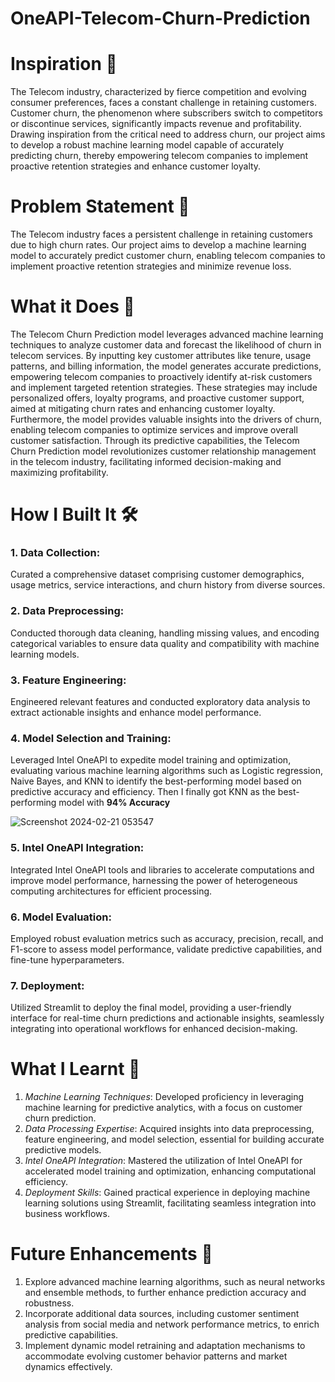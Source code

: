 # OneAPI-Telecom-Churn-Prediction
# Inspiration 🌟
The Telecom industry, characterized by fierce competition and evolving consumer preferences, faces a constant challenge in retaining customers. Customer churn, the phenomenon where subscribers switch to competitors or discontinue services, significantly impacts revenue and profitability. Drawing inspiration from the critical need to address churn, our project aims to develop a robust machine learning model capable of accurately predicting churn, thereby empowering telecom companies to implement proactive retention strategies and enhance customer loyalty.
# Problem Statement 🎯
The Telecom industry faces a persistent challenge in retaining customers due to high churn rates. Our project aims to develop a machine learning model to accurately predict customer churn, enabling telecom companies to implement proactive retention strategies and minimize revenue loss.
# What it Does 🚀
The Telecom Churn Prediction model leverages advanced machine learning techniques to analyze customer data and forecast the likelihood of churn in telecom services. By inputting key customer attributes like tenure, usage patterns, and billing information, the model generates accurate predictions, empowering telecom companies to proactively identify at-risk customers and implement targeted retention strategies. These strategies may include personalized offers, loyalty programs, and proactive customer support, aimed at mitigating churn rates and enhancing customer loyalty. Furthermore, the model provides valuable insights into the drivers of churn, enabling telecom companies to optimize services and improve overall customer satisfaction. Through its predictive capabilities, the Telecom Churn Prediction model revolutionizes customer relationship management in the telecom industry, facilitating informed decision-making and maximizing profitability.
# How I Built It 🛠
### 1. Data Collection: 
Curated a comprehensive dataset comprising customer demographics, usage metrics, service interactions, and churn history from diverse sources.
### 2. Data Preprocessing: 
Conducted thorough data cleaning, handling missing values, and encoding categorical variables to ensure data quality and compatibility with machine learning models.
### 3. Feature Engineering: 
Engineered relevant features and conducted exploratory data analysis to extract actionable insights and enhance model performance.
### 4. Model Selection and Training: 
Leveraged Intel OneAPI to expedite model training and optimization, evaluating various machine learning algorithms such as Logistic regression, Naive Bayes, and KNN to identify the best-performing model based on predictive accuracy and efficiency. Then I finally got KNN as the best-performing model with **94% Accuracy**

![Screenshot 2024-02-21 053547](https://github.com/gomathi-ramachandran/OneAPI-Telecom-Churn-Prediction/assets/111870397/66bed838-cf04-4c6e-bd5f-7d5e42ccef31)
### 5. Intel OneAPI Integration: 
Integrated Intel OneAPI tools and libraries to accelerate computations and improve model performance, harnessing the power of heterogeneous computing architectures for efficient processing.
### 6. Model Evaluation: 
Employed robust evaluation metrics such as accuracy, precision, recall, and F1-score to assess model performance, validate predictive capabilities, and fine-tune hyperparameters.
### 7. Deployment: 
Utilized Streamlit to deploy the final model, providing a user-friendly interface for real-time churn predictions and actionable insights, seamlessly integrating into operational workflows for enhanced decision-making.
# What I Learnt 🧠
1. *Machine Learning Techniques*: Developed proficiency in leveraging machine learning for predictive analytics, with a focus on customer churn prediction.
2. *Data Processing Expertise*: Acquired insights into data preprocessing, feature engineering, and model selection, essential for building accurate predictive models.
3. *Intel OneAPI Integration*: Mastered the utilization of Intel OneAPI for accelerated model training and optimization, enhancing computational efficiency.
4. *Deployment Skills*: Gained practical experience in deploying machine learning solutions using Streamlit, facilitating seamless integration into business workflows.
# Future Enhancements 🚀
1. Explore advanced machine learning algorithms, such as neural networks and ensemble methods, to further enhance prediction accuracy and robustness.
2. Incorporate additional data sources, including customer sentiment analysis from social media and network performance metrics, to enrich predictive capabilities.
3. Implement dynamic model retraining and adaptation mechanisms to accommodate evolving customer behavior patterns and market dynamics effectively.
